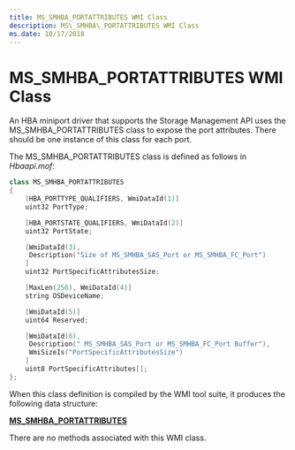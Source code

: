 ```yaml
---
title: MS_SMHBA_PORTATTRIBUTES WMI Class
description: MS\_SMHBA\_PORTATTRIBUTES WMI Class
ms.date: 10/17/2018
---
```


# MS\_SMHBA\_PORTATTRIBUTES WMI Class


An HBA miniport driver that supports the Storage Management API uses the MS\_SMHBA\_PORTATTRIBUTES class to expose the port attributes. There should be one instance of this class for each port.

The MS\_SMHBA\_PORTATTRIBUTES class is defined as follows in *Hbaapi.mof*:

```cpp
class MS_SMHBA_PORTATTRIBUTES 
{
    [HBA_PORTTYPE_QUALIFIERS, WmiDataId(1)]
    uint32 PortType;

    [HBA_PORTSTATE_QUALIFIERS, WmiDataId(2)]
    uint32 PortState;

    [WmiDataId(3),
     Description("Size of MS_SMHBA_SAS_Port or MS_SMHBA_FC_Port")
    ]
    uint32 PortSpecificAttributesSize;

    [MaxLen(256), WmiDataId(4)]
    string OSDeviceName;

    [WmiDataId(5)]
    uint64 Reserved;

    [WmiDataId(6),
     Description(" MS_SMHBA_SAS_Port or MS_SMHBA_FC_Port Buffer"),
     WmiSizeIs("PortSpecificAttributesSize")
    ]
    uint8 PortSpecificAttributes[];
};
```

When this class definition is compiled by the WMI tool suite, it produces the following data structure:

[**MS\_SMHBA\_PORTATTRIBUTES**](/windows-hardware/drivers/ddi/hbapiwmi/ns-hbapiwmi-_ms_smhba_portattributes)

There are no methods associated with this WMI class.

 

